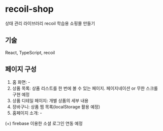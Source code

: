 # recoil-shop

상태 관리 라이브러리 recoil 학습용 쇼핑몰 만들기

## 기술

React, TypeScript, recoil

## 페이지 구성

1. 홈 화면: -
2. 상품 목록: 상품 리스트를 한 번에 볼 수 있는 페이지. 페이지네이션 or 무한 스크롤 구현 예정
3. 상품 디테일 페이지: 개별 상품의 세부 내용
4. 장바구니: 상품 찜 목록(localStorage 활용 예정)
5. 홈페이지 소개: -

(+) firebase 이용한 소셜 로그인 연동 예정
